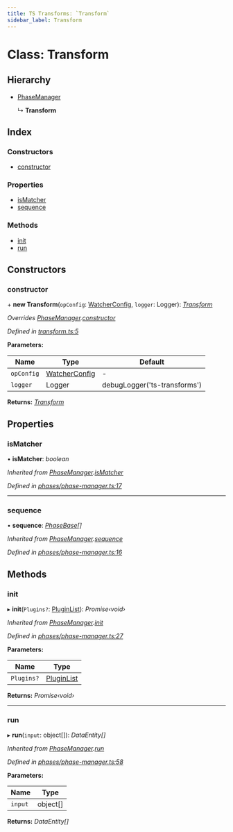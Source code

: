 ```yaml
---
title: TS Transforms: `Transform`
sidebar_label: Transform
---
```


# Class: Transform

## Hierarchy

* [PhaseManager](phasemanager.md)

  ↳ **Transform**

## Index

### Constructors

* [constructor](transform.md#constructor)

### Properties

* [isMatcher](transform.md#ismatcher)
* [sequence](transform.md#sequence)

### Methods

* [init](transform.md#init)
* [run](transform.md#run)

## Constructors

###  constructor

\+ **new Transform**(`opConfig`: [WatcherConfig](../interfaces/watcherconfig.md), `logger`: Logger): *[Transform](transform.md)*

*Overrides [PhaseManager](phasemanager.md).[constructor](phasemanager.md#constructor)*

*Defined in [transform.ts:5](https://github.com/terascope/teraslice/blob/b843209f9/packages/ts-transforms/src/transform.ts#L5)*

**Parameters:**

Name | Type | Default |
------ | ------ | ------ |
`opConfig` | [WatcherConfig](../interfaces/watcherconfig.md) | - |
`logger` | Logger |  debugLogger('ts-transforms') |

**Returns:** *[Transform](transform.md)*

## Properties

###  isMatcher

• **isMatcher**: *boolean*

*Inherited from [PhaseManager](phasemanager.md).[isMatcher](phasemanager.md#ismatcher)*

*Defined in [phases/phase-manager.ts:17](https://github.com/terascope/teraslice/blob/b843209f9/packages/ts-transforms/src/phases/phase-manager.ts#L17)*

___

###  sequence

• **sequence**: *[PhaseBase](phasebase.md)[]*

*Inherited from [PhaseManager](phasemanager.md).[sequence](phasemanager.md#sequence)*

*Defined in [phases/phase-manager.ts:16](https://github.com/terascope/teraslice/blob/b843209f9/packages/ts-transforms/src/phases/phase-manager.ts#L16)*

## Methods

###  init

▸ **init**(`Plugins?`: [PluginList](../overview.md#pluginlist)): *Promise‹void›*

*Inherited from [PhaseManager](phasemanager.md).[init](phasemanager.md#init)*

*Defined in [phases/phase-manager.ts:27](https://github.com/terascope/teraslice/blob/b843209f9/packages/ts-transforms/src/phases/phase-manager.ts#L27)*

**Parameters:**

Name | Type |
------ | ------ |
`Plugins?` | [PluginList](../overview.md#pluginlist) |

**Returns:** *Promise‹void›*

___

###  run

▸ **run**(`input`: object[]): *DataEntity[]*

*Inherited from [PhaseManager](phasemanager.md).[run](phasemanager.md#run)*

*Defined in [phases/phase-manager.ts:58](https://github.com/terascope/teraslice/blob/b843209f9/packages/ts-transforms/src/phases/phase-manager.ts#L58)*

**Parameters:**

Name | Type |
------ | ------ |
`input` | object[] |

**Returns:** *DataEntity[]*
